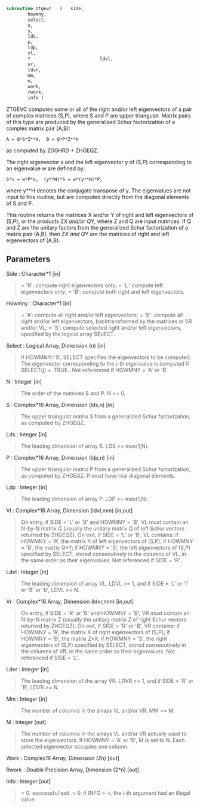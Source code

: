 ```fortran
subroutine ztgevc	(	side,
		howmny,
		select,
		n,
		s,
		lds,
		p,
		ldp,
		vl,
		*                          ldvl,
		vr,
		ldvr,
		mm,
		m,
		work,
		rwork,
		info )
```

 ZTGEVC computes some or all of the right and/or left eigenvectors of
 a pair of complex matrices (S,P), where S and P are upper triangular.
 Matrix pairs of this type are produced by the generalized Schur
 factorization of a complex matrix pair (A,B):

    A = Q*S*Z**H,  B = Q*P*Z**H

 as computed by ZGGHRD + ZHGEQZ.

 The right eigenvector x and the left eigenvector y of (S,P)
 corresponding to an eigenvalue w are defined by:

    S*x = w*P*x,  (y**H)*S = w*(y**H)*P,

 where y**H denotes the conjugate transpose of y.
 The eigenvalues are not input to this routine, but are computed
 directly from the diagonal elements of S and P.

 This routine returns the matrices X and/or Y of right and left
 eigenvectors of (S,P), or the products Z*X and/or Q*Y,
 where Z and Q are input matrices.
 If Q and Z are the unitary factors from the generalized Schur
 factorization of a matrix pair (A,B), then Z*X and Q*Y
 are the matrices of right and left eigenvectors of (A,B).

## Parameters
Side : Character*1 [in]
> = 'R': compute right eigenvectors only;
> = 'L': compute left eigenvectors only;
> = 'B': compute both right and left eigenvectors.

Howmny : Character*1 [in]
> = 'A': compute all right and/or left eigenvectors;
> = 'B': compute all right and/or left eigenvectors,
> backtransformed by the matrices in VR and/or VL;
> = 'S': compute selected right and/or left eigenvectors,
> specified by the logical array SELECT.

Select : Logical Array, Dimension (n) [in]
> If HOWMNY='S', SELECT specifies the eigenvectors to be
> computed.  The eigenvector corresponding to the j-th
> eigenvalue is computed if SELECT(j) = .TRUE..
> Not referenced if HOWMNY = 'A' or 'B'.

N : Integer [in]
> The order of the matrices S and P.  N >= 0.

S : Complex*16 Array, Dimension (lds,n) [in]
> The upper triangular matrix S from a generalized Schur
> factorization, as computed by ZHGEQZ.

Lds : Integer [in]
> The leading dimension of array S.  LDS >= max(1,N).

P : Complex*16 Array, Dimension (ldp,n) [in]
> The upper triangular matrix P from a generalized Schur
> factorization, as computed by ZHGEQZ.  P must have real
> diagonal elements.

Ldp : Integer [in]
> The leading dimension of array P.  LDP >= max(1,N).

Vl : Complex*16 Array, Dimension (ldvl,mm) [in,out]
> On entry, if SIDE = 'L' or 'B' and HOWMNY = 'B', VL must
> contain an N-by-N matrix Q (usually the unitary matrix Q
> of left Schur vectors returned by ZHGEQZ).
> On exit, if SIDE = 'L' or 'B', VL contains:
> if HOWMNY = 'A', the matrix Y of left eigenvectors of (S,P);
> if HOWMNY = 'B', the matrix Q*Y;
> if HOWMNY = 'S', the left eigenvectors of (S,P) specified by
> SELECT, stored consecutively in the columns of
> VL, in the same order as their eigenvalues.
> Not referenced if SIDE = 'R'.

Ldvl : Integer [in]
> The leading dimension of array VL.  LDVL >= 1, and if
> SIDE = 'L' or 'l' or 'B' or 'b', LDVL >= N.

Vr : Complex*16 Array, Dimension (ldvr,mm) [in,out]
> On entry, if SIDE = 'R' or 'B' and HOWMNY = 'B', VR must
> contain an N-by-N matrix Z (usually the unitary matrix Z
> of right Schur vectors returned by ZHGEQZ).
> On exit, if SIDE = 'R' or 'B', VR contains:
> if HOWMNY = 'A', the matrix X of right eigenvectors of (S,P);
> if HOWMNY = 'B', the matrix Z*X;
> if HOWMNY = 'S', the right eigenvectors of (S,P) specified by
> SELECT, stored consecutively in the columns of
> VR, in the same order as their eigenvalues.
> Not referenced if SIDE = 'L'.

Ldvr : Integer [in]
> The leading dimension of the array VR.  LDVR >= 1, and if
> SIDE = 'R' or 'B', LDVR >= N.

Mm : Integer [in]
> The number of columns in the arrays VL and/or VR. MM >= M.

M : Integer [out]
> The number of columns in the arrays VL and/or VR actually
> used to store the eigenvectors.  If HOWMNY = 'A' or 'B', M
> is set to N.  Each selected eigenvector occupies one column.

Work : Complex*16 Array, Dimension (2*n) [out]

Rwork : Double Precision Array, Dimension (2*n) [out]

Info : Integer [out]
> = 0:  successful exit.
> < 0:  if INFO = -i, the i-th argument had an illegal value.

